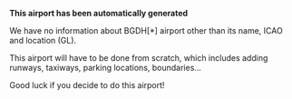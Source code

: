 **This airport has been automatically generated**

We have no information about BGDH[*] airport other than its name, ICAO and location (GL).

This airport will have to be done from scratch, which includes adding runways, taxiways, parking locations, boundaries...

Good luck if you decide to do this airport!
